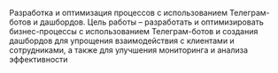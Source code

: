 Разработка и оптимизация процессов с использованием Телеграм-ботов и дашбордов. Цель работы – разработать и оптимизировать бизнес-процессы с использованием Телеграм-ботов и создания дашбордов для упрощения взаимодействия с клиентами и сотрудниками, а также для улучшения мониторинга и анализа эффективности